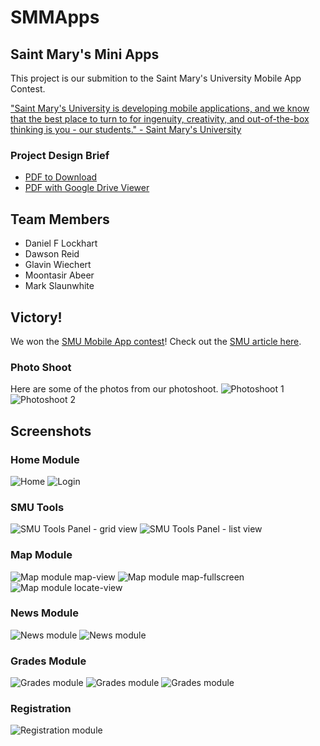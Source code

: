 SMMApps
==============

## Saint Mary's Mini Apps

This project is our submition to the Saint Mary's University Mobile App Contest.

["Saint Mary's University is developing mobile applications, and we know that the best place to turn to for ingenuity, creativity, and out-of-the-box thinking is you - our students." - Saint Mary's University](http://www.smu.ca/academic/science/department/mobile-app-contest.html)

### Project Design Brief
- [PDF to Download](/Documentation/DesignBrief.pdf)
- [PDF with Google Drive Viewer](https://docs.google.com/file/d/0B7NB64046FUFM2xzQlBuU2ROOTg/edit?usp=sharing)

## Team Members
- Daniel F Lockhart
- Dawson Reid
- Glavin Wiechert
- Moontasir Abeer
- Mark Slaunwhite

## Victory!
We won the [SMU Mobile App contest](http://www.smu.ca/academic/science/department/mobile-app-contest.html)! 
Check out the [SMU article here](http://www.smu.ca/newsreleases/2013/may/team-smmapps-wins-saint-marys-first-ever-mobile-app-contest-.html).
### Photo Shoot
Here are some of the photos from our photoshoot.
![Photoshoot 1](/Screenshots/photoshoot_1.jpg "Photoshoot 1")
![Photoshoot 2](/Screenshots/photoshoot_2.jpg "Photoshoot 2")


## Screenshots
### Home Module
![Home](/Screenshots/home_2.png "Home page module")
![Login](/Screenshots/login_1.png "Login")
### SMU Tools
![SMU Tools Panel - grid view](/Screenshots/SMU_Tools_gridview_1.png "SMU Tools panel - grid view")
![SMU Tools Panel - list view](/Screenshots/SMU_Tools_listview_1.png "SMU Tools panel - list view")
### Map Module
![Map module map-view](/Screenshots/map_mapview_3.png "Map module map-view")
![Map module map-fullscreen](/Screenshots/map_fullscreen_1.png "Map module map-fullscreen")
![Map module locate-view](/Screenshots/map_locateview_1.png "Map module locate-view")
### News Module
![News module](/Screenshots/news_5.png "News module")
![News module](/Screenshots/news_4.png "News module")
### Grades Module
![Grades module](/Screenshots/grade_1.png "Grades module")
![Grades module](/Screenshots/grade_2.png "Grades module")
![Grades module](/Screenshots/grade_3.png "Grades module")
### Registration
![Registration module](/Screenshots/registration_1.png "Registration module")
